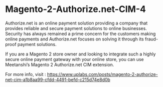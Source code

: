 # Magento-2-Authorize.net-CIM-4
Authorize.net is an online payment solution providing a company that provides reliable and secure payment solutions to online businesses. Security has always remained a prime concern for the customers making online payments and Authorize.net focuses on solving it through its fraud-proof payment solutions.

If you are a Magento 2 store owner and looking to integrate such a highly secure online payment gateway with your online store, you can use Meetanshi’s Magento 2 Authorize.net CIM extension.

For more info, visit : https://www.uplabs.com/posts/magento-2-authorize-net-cim-a1b8aa99-cfdd-4491-befd-c215d74e8d0b
